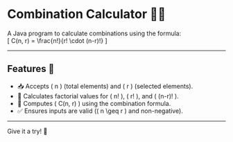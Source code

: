 # Combination Calculator 🔢✨  

A Java program to calculate combinations using the formula:  
\[
C(n, r) = \frac{n!}{r! \cdot (n-r)!}
\]

---

## Features 🚀  

- 📥 Accepts \( n \) (total elements) and \( r \) (selected elements).  
- 🧮 Calculates factorial values for \( n! \), \( r! \), and \( (n-r)! \).  
- 🔄 Computes \( C(n, r) \) using the combination formula.  
- ✅ Ensures inputs are valid (\( n \geq r \) and non-negative).  

---  

Give it a try! 🌟  
